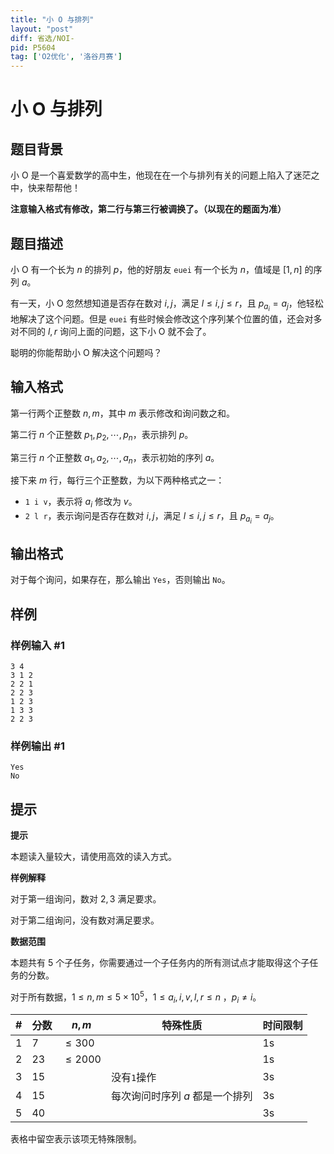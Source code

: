 ```yaml
---
title: "小 O 与排列"
layout: "post"
diff: 省选/NOI-
pid: P5604
tag: ['O2优化', '洛谷月赛']
---
```

# 小 O 与排列
## 题目背景

小 O 是一个喜爱数学的高中生，他现在在一个与排列有关的问题上陷入了迷茫之中，快来帮帮他！

**注意输入格式有修改，第二行与第三行被调换了。（以现在的题面为准）**
## 题目描述

小 O 有一个长为 $n$ 的排列 $p$，他的好朋友 $\texttt{euei}$ 有一个长为 $n$，值域是 $[1, n]$ 的序列 $a$。

有一天，小 O 忽然想知道是否存在数对 $i, j$，满足 $l \le i, j \le r$，且 $p_{a_i} = a_j$，他轻松地解决了这个问题。但是 $\texttt{euei}$ 有些时候会修改这个序列某个位置的值，还会对多对不同的 $l, r$ 询问上面的问题，这下小 O 就不会了。

聪明的你能帮助小 O 解决这个问题吗？
## 输入格式

第一行两个正整数 $n, m$，其中 $m$ 表示修改和询问数之和。

第二行 $n$ 个正整数 $p_1, p_2, \cdots, p_n$，表示排列 $p$。

第三行 $n$ 个正整数 $a_1, a_2, \cdots, a_n$，表示初始的序列 $a$。

接下来 $m$ 行，每行三个正整数，为以下两种格式之一：

- `1 i v`，表示将 $a_i$ 修改为 $v$。
- `2 l r`，表示询问是否存在数对 $i, j$，满足 $l \le i, j \le r$，且 $p_{a_i} = a_j$。
## 输出格式

对于每个询问，如果存在，那么输出 `Yes`，否则输出 `No`。
## 样例

### 样例输入 #1
```
3 4
3 1 2
2 2 1
2 2 3
1 2 3
1 3 3
2 2 3
```
### 样例输出 #1
```
Yes
No
```
## 提示

**提示**

本题读入量较大，请使用高效的读入方式。

**样例解释**

对于第一组询问，数对 $2, 3$ 满足要求。

对于第二组询问，没有数对满足要求。

**数据范围**

本题共有 $5$ 个子任务，你需要通过一个子任务内的所有测试点才能取得这个子任务的分数。

对于所有数据，$1 \le n,m \le 5\times 10^5$，$1 \le a_i, i, v, l, r \le n$ ，$p_i \neq i$。

| #    | 分数 | $n, m$           | 特殊性质                        | 时间限制    |
| ---- | ---- | ---------------- | ------------------------------- | ----------- |
| 1    | 7    | $\leqslant 300$  |                                 | $\text{1s}$ |
| 2    | 23   | $\leqslant 2000$ |                                 | $\text{1s}$ |
| 3    | 15   |                  | 没有`1`操作                     | $\text{3s}$ |
| 4    | 15   |                  | 每次询问时序列 $a$ 都是一个排列 | $\text{3s}$ |
| 5    | 40   |                  |                                 | $\text{3s}$ |

表格中留空表示该项无特殊限制。
